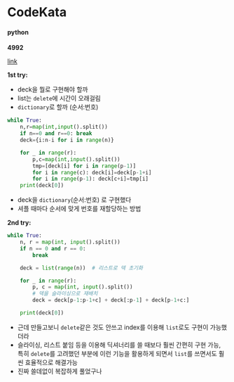 # CodeKata

#### python

<b>4992</b>

[link](https://www.acmicpc.net/problem/4992)

<b>1st try:</b>

- deck을 뭘로 구현해야 할까
- list는 `delete`에 시간이 오래걸림
- `dictionary`로 할까 (순서:번호)

```python
while True:
    n,r=map(int,input().split())
    if n==0 and r==0: break
    deck={i:n-i for i in range(n)}

    for _ in range(r):
        p,c=map(int,input().split())
        tmp=[deck[i] for i in range(p-1)]
        for i in range(c): deck[i]=deck[p-1+i]
        for i in range(p-1): deck[c+i]=tmp[i]
    print(deck[0])
```
- deck을 `dictionary`(순서:번호) 로 구현했다
- 셔플 때마다 순서에 맞게 번호를 재할당하는 방법

<b>2nd try:</b>

```python
while True:
    n, r = map(int, input().split())
    if n == 0 and r == 0:
        break

    deck = list(range(n))  # 리스트로 덱 초기화

    for _ in range(r):
        p, c = map(int, input().split())
        # 덱을 슬라이싱으로 재배치
        deck = deck[p-1:p-1+c] + deck[:p-1] + deck[p-1+c:]

    print(deck[0])
```
- 근데 만들고보니 `delete`같은 것도 안쓰고 index를 이용해 `list`로도 구현이 가능했더라
- 슬라이싱, 리스트 붙임 등을 이용해 딕셔너리를 쓸 때보다 훨씬 간편히 구현 가능, 특히 `delete`를 고려했던 부분에 이런 기능을 활용하게 되면서 `list`를 쓰면서도 훨씬 효율적으로 해결가능
- 진짜 쓸데없이 복잡하게 풀었구나


